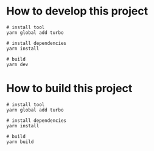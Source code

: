 
# How to develop this project

```shell
# install tool
yarn global add turbo

# install dependencies
yarn install

# build
yarn dev 
```

# How to build this project

```shell
# install tool
yarn global add turbo

# install dependencies
yarn install

# build
yarn build 
```


